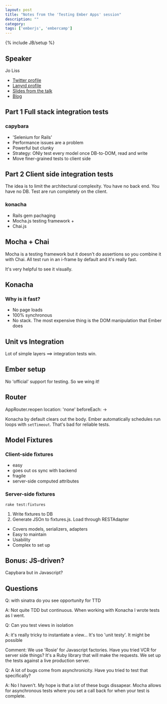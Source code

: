 ```yaml
---
layout: post
title: "Notes from the 'Testing Ember Apps' session"
description: ""
category: 
tags: ['emberjs', 'embercamp']
---
```

{% include JB/setup %}

## Speaker

Jo Liss

* [Twitter profile](https://twitter.com/jo_liss)
* [Lanyrd profile](http://lanyrd.com/profile/jo_liss/)
* [Slides from the talk](http://www.slideshare.net/jo_liss/testing-ember-apps)
* [Blog](solitr.com/blog)

## Part 1 Full stack integration tests

### capybara

* 'Selenium for Rails'
* Performance issues are a problem
* Powerful but clunky
* Strategy: ONly test every model once DB-to-DOM, read and write
* Move finer-grained tests to client side

## Part 2 Client side integration tests

The idea is to limit the architectural complexity. You have no back end. You
have no DB. Test are run completely on the client.

### konacha

* Rails gem pachaging
* Mocha.js testing framework +
* Chai.js

## Mocha + Chai

Mocha is a testing framework but it doesn't do assertions so you combine it with Chai. All test run in an i-frame by default and it's really fast.

It's very helpful to see it visually.

## Konacha

### Why is it fast?

* No page loads 
* 100% synchronous
* No stack. The most expensive thing is the DOM manipulation that Ember does

## Unit vs Integration

Lot of simple layers ==> integration tests win.

## Ember setup

No 'official' support for testing. So we wing it!

## Router

AppRouter.reopen
  location: 'none'
beforeEach: -> 

Konacha by default clears out the body. Ember automatically schedules run loops
with `setTimeout`. That's bad for reliable tests.

## Model Fixtures

### Client-side fixtures

* easy
* goes out os sync with backend
* fragile
* server-side computed attributes

### Server-side fixtures

`rake test:fixtures`

1. Write fixtures to DB
2. Generate JSOn to fixtures.js. Load through RESTAdapter

* Covers models, serializers, adapters
* Easy to maintain
* Usability
* Complex to set up

## Bonus: JS-driven?

Capybara but in Javascript?

## Questions

Q: with sinatra do you see opportunity for TTD

A: Not quite TDD but continuous. When working with Konacha I wrote tests as I
went.

Q: Can you test views in isolation

A: it's really tricky to instantiate a view... It's too 'unit testy'. It might
be possible

Comment: We use 'Rosie' for Javascript factories. Have you tried VCR for server side
things? It's a Ruby library that will make the requests. We set up the tests
against a live production server.

Q: A lot of bugs come from asynchronicity. Have you tried to test that
specifically?

A: No I haven't. My hope is that a lot of these bugs dissapear. Mocha allows for
asynchronous tests where you set a call back for when your test is complete.
